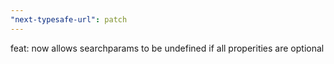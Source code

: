 ```yaml
---
"next-typesafe-url": patch
---
```


feat: now allows searchparams to be undefined if all properities are optional
